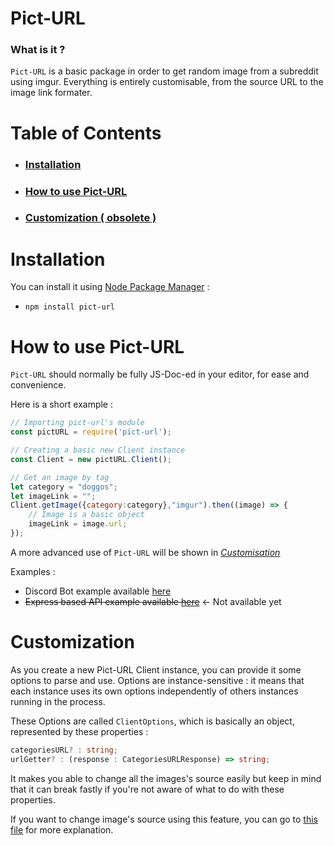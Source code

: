 # Pict-URL
### What is it ?

`Pict-URL` is a basic package in order to get random image from a subreddit using imgur. Everything is entirely customisable, from the source URL to the image link formater.

# Table of Contents
- ### [Installation](#Installation)
- ### [How to use Pict-URL](#How-to-use-Pict-URL)
- ### [Customization ( obsolete )](#Customization)


# Installation

You can install it using [Node Package Manager](https://npmjs.org) :
- ``npm install pict-url``

# How to use Pict-URL

`Pict-URL` should normally be fully JS-Doc-ed in your editor, for ease and  convenience. 

Here is a short example :
```js
// Importing pict-url's module
const pictURL = require('pict-url');

// Creating a basic new Client instance
const Client = new pictURL.Client();

// Get an image by tag
let category = "doggos";
let imageLink = "";
Client.getImage({category:category},"imgur").then((image) => {
    // Image is a basic object
    imageLink = image.url;
});
```

A more advanced use of `Pict-URL` will be shown in *[Customisation](#Customization)*

Examples :
 - Discord Bot example available [here](examples/discord_bot.md)
 - ~~Express based API example available [here]()~~ ← Not available yet

# Customization

As you create a new Pict-URL Client instance, you can provide it some options to parse and use. Options are instance-sensitive : it means that each instance uses its own options independently of others instances running in the process.

These Options are called `ClientOptions`, which is basically an object, represented by these properties :
```ts
categoriesURL? : string;
urlGetter? : (response : CategoriesURLResponse) => string;
```
It makes you able to change all the images's source easily but keep in mind that it can break fastly if you're not aware of what to do with these properties.

If you want to change image's source using this feature, you can go to [this file](examples/advanced_customization_explanation.md) for more explanation.

